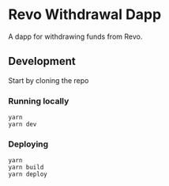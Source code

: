 # Revo Withdrawal Dapp

A dapp for withdrawing funds from Revo.

## Development

Start by cloning the repo

### Running locally

```
yarn
yarn dev
```

### Deploying

```shell
yarn
yarn build
yarn deploy
```

